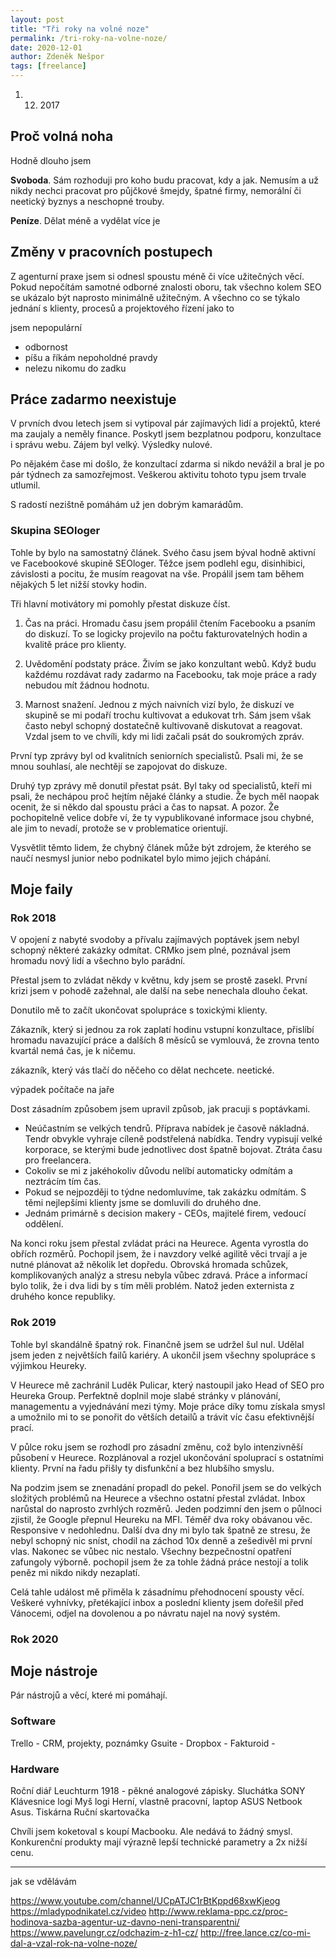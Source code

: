 ```yaml
---
layout: post
title: "Tři roky na volné noze"
permalink: /tri-roky-na-volne-noze/
date: 2020-12-01
author: Zdeněk Nešpor
tags: [freelance]
---
```



1. 12. 2017

## Proč volná noha

Hodně dlouho jsem

**Svoboda**. Sám rozhoduji pro koho budu pracovat, kdy a jak. Nemusím a už nikdy nechci pracovat pro půjčkové šmejdy, špatné firmy, nemorální či neetický byznys a neschopné trouby.

**Peníze**. Dělat méně a vydělat více je

## Změny v pracovních postupech

Z agenturní praxe jsem si odnesl spoustu méně či více užitečných věcí. Pokud nepočítám samotné odborné znalosti oboru, tak všechno kolem SEO se ukázalo být naprosto minimálně užitečným. A všechno co se týkalo jednání s klienty, procesů a projektového řízení jako to


jsem nepopulární

- odbornost
- píšu a říkám nepoholdné pravdy
- nelezu nikomu do zadku

## Práce zadarmo neexistuje

V prvních dvou letech jsem si vytipoval pár zajímavých lidí a projektů, které ma zaujaly a neměly finance. Poskytl jsem bezplatnou podporu, konzultace i správu webu. Zájem byl velký. Výsledky nulové.

Po nějakém čase mi došlo, že konzultací zdarma si nikdo nevážil a bral je po pár týdnech za samozřejmost. Veškerou aktivitu tohoto typu jsem trvale utlumil.

S radostí nezištně pomáhám už jen dobrým kamarádům.

### Skupina SEOloger

Tohle by bylo na samostatný článek. Svého času jsem býval hodně aktivní ve Facebookové skupině SEOloger. Těžce jsem podlehl egu, disinhibici, závislosti a pocitu, že musím reagovat na vše. Propálil jsem tam během nějakých 5 let nižší stovky hodin.

Tři hlavní motivátory mi pomohly přestat diskuze číst.

1) Čas na práci. Hromadu času jsem propálil čtením Facebooku a psaním do diskuzí. To se logicky projevilo na počtu fakturovatelných hodin a kvalitě práce pro klienty.  

2) Uvědomění podstaty práce. Živím se jako konzultant webů. Když budu každému rozdávat rady zadarmo na Facebooku, tak moje práce a rady nebudou mít žádnou hodnotu.

3) Marnost snažení. Jednou z mých naivních vizí bylo, že diskuzí ve skupině se mi podaří trochu kultivovat a edukovat trh. Sám jsem však často nebyl schopný dostatečně kultivovaně diskutovat a reagovat. Vzdal jsem to ve chvíli, kdy mi lidi začali psát do soukromých zpráv.

První typ zprávy byl od kvalitních seniorních specialistů. Psali mi, že se mnou souhlasí, ale nechtějí se zapojovat do diskuze.

Druhý typ zprávy mě donutil přestat psát. Byl taky od specialistů, kteří mi psali, že nechápou proč hejtím nějaké články a studie. Že bych měl naopak ocenit, že si někdo dal spoustu práci a čas to napsat. A pozor. Že pochopitelně velice dobře ví, že ty vypublikované informace jsou chybné, ale jim to nevadí, protože se v problematice orientují.

Vysvětlit těmto lidem, že chybný článek může být zdrojem, že kterého se naučí nesmysl junior nebo podnikatel bylo mimo jejich chápání.

## Moje faily

### Rok 2018

V opojení z nabyté svodoby a přívalu zajímavých poptávek jsem nebyl schopný některé zakázky odmítat. CRMko jsem plné, poznával jsem hromadu nový lidí a všechno bylo parádní.

Přestal jsem to zvládat někdy v květnu, kdy jsem se prostě zasekl. První krizi jsem v pohodě zažehnal, ale další na sebe nenechala dlouho čekat.

Donutilo mě to začít ukončovat spolupráce s toxickými klienty.

Zákazník, který si jednou za rok zaplatí hodinu vstupní konzultace, přislíbí hromadu navazující práce a dalších 8 měsíců se vymlouvá, že zrovna tento kvartál nemá čas, je k ničemu.

zákazník, který vás tlačí do něčeho co dělat nechcete. neetické.

výpadek počítače na jaře 

Dost zásadním způsobem jsem upravil způsob, jak pracuji s poptávkami.

* Neúčastním se velkých tendrů. Příprava nabídek je časově nákladná. Tendr obvykle vyhraje cíleně podstřelená nabídka. Tendry vypisují velké korporace, se kterými bude jednotlivec dost špatně bojovat. Ztráta času pro freelancera.
* Cokoliv se mi z jakéhokoliv důvodu nelíbí automaticky odmítám a neztrácím tím čas.
* Pokud se nejpozději to týdne nedomluvíme, tak zakázku odmítám. S těmi nejlepšími klienty jsme se domluvili do druhého dne.
* Jednám primárně s decision makery - CEOs, majitelé firem, vedoucí oddělení.

Na konci roku jsem přestal zvládat práci na Heurece. Agenta vyrostla do obřích rozměrů. Pochopil jsem, že i navzdory velké agilitě věci trvají a je nutné plánovat až několik let dopředu. Obrovská hromada schůzek, komplikovaných analýz a stresu nebyla vůbec zdravá. Práce a informací bylo tolik, že i dva lidi by s tím měli problém. Natož jeden externista z druhého konce republiky.  

### Rok 2019

Tohle byl skandálně špatný rok. Finančně jsem se udržel šul nul. Udělal jsem jeden z největších failů kariéry. A ukončil jsem všechny spolupráce s výjimkou Heureky.

V Heurece mě zachránil Luděk Pulicar, který nastoupil jako Head of SEO pro Heureka Group. Perfektně doplnil moje slabé stránky v plánování, managementu a vyjednávání mezi týmy. Moje práce díky tomu získala smysl a umožnilo mi to se ponořit do větších detailů a trávit víc času efektivnější prací.

V půlce roku jsem se rozhodl pro zásadní změnu, což bylo intenzivněší působení v Heurece. Rozplánoval a rozjel ukončování spoluprací s ostatními klienty. První na řadu přišly ty disfunkční a bez hlubšího smyslu.

Na podzim jsem se znenadání propadl do pekel. Ponořil jsem se do velkých složitých problémů na Heurece a všechno ostatní přestal zvládat. Inbox narůstal do naprosto zvrhlých rozměrů. Jeden podzimní den jsem o půlnoci zjistil, že Google přepnul Heureku na MFI. Téměř dva roky obávanou věc. Responsive v nedohlednu. Další dva dny mi bylo tak špatně ze stresu, že nebyl schopný nic sníst, chodil na záchod 10x denně a zešedivěl mi první vlas. Nakonec se vůbec nic nestalo. Všechny bezpečnostní opatření zafungoly výborně. pochopil jsem že za tohle žádná práce nestojí a tolik peněz mi nikdo nikdy nezaplatí.

Celá tahle událost mě přiměla k zásadnímu přehodnocení spousty věcí. Veškeré vyhnívky, přetékající inbox a poslední klienty jsem dořešil před Vánocemi, odjel na dovolenou a po návratu najel na nový systém.

### Rok 2020



## Moje nástroje

Pár nástrojů a věcí, které mi pomáhají.

### Software

Trello - CRM, projekty, poznámky
Gsuite -
Dropbox -
Fakturoid -

### Hardware

Roční diář Leuchturm 1918 - pěkné analogové zápisky.
Sluchátka SONY
Klávesnice logi
Myš logi
Herní, vlastně pracovní, laptop ASUS
Netbook Asus.
Tiskárna
Ruční skartovačka


Chvíli jsem koketoval s koupí Macbooku. Ale nedává to žádný smysl. Konkurenční produkty mají výrazně lepší technické parametry a 2x nižší cenu.

---

jak se vdělávám



https://www.youtube.com/channel/UCpATJC1rBtKppd68xwKjeog
https://mladypodnikatel.cz/video
http://www.reklama-ppc.cz/proc-hodinova-sazba-agentur-uz-davno-neni-transparentni/
https://www.pavelungr.cz/odchazim-z-h1-cz/
http://free.lance.cz/co-mi-dal-a-vzal-rok-na-volne-noze/
